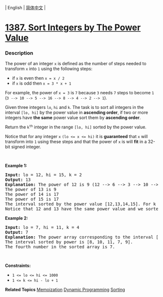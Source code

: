 | English | [简体中文](README.md) |

# [1387. Sort Integers by The Power Value](https://leetcode.cn/problems/sort-integers-by-the-power-value)
 ### Description
<p>The power of an integer <code>x</code> is defined as the number of steps needed to transform <code>x</code> into <code>1</code> using the following steps:</p>

<ul>
	<li>if <code>x</code> is even then <code>x = x / 2</code></li>
	<li>if <code>x</code> is odd then <code>x = 3 * x + 1</code></li>
</ul>

<p>For example, the power of <code>x = 3</code> is <code>7</code> because <code>3</code> needs <code>7</code> steps to become <code>1</code> (<code>3 --&gt; 10 --&gt; 5 --&gt; 16 --&gt; 8 --&gt; 4 --&gt; 2 --&gt; 1</code>).</p>

<p>Given three integers <code>lo</code>, <code>hi</code> and <code>k</code>. The task is to sort all integers in the interval <code>[lo, hi]</code> by the power value in <strong>ascending order</strong>, if two or more integers have <strong>the same</strong> power value sort them by <strong>ascending order</strong>.</p>

<p>Return the <code>k<sup>th</sup></code> integer in the range <code>[lo, hi]</code> sorted by the power value.</p>

<p>Notice that for any integer <code>x</code> <code>(lo &lt;= x &lt;= hi)</code> it is <strong>guaranteed</strong> that <code>x</code> will transform into <code>1</code> using these steps and that the power of <code>x</code> is will <strong>fit</strong> in a 32-bit signed integer.</p>

<p>&nbsp;</p>
<p><strong class="example">Example 1:</strong></p>

<pre>
<strong>Input:</strong> lo = 12, hi = 15, k = 2
<strong>Output:</strong> 13
<strong>Explanation:</strong> The power of 12 is 9 (12 --&gt; 6 --&gt; 3 --&gt; 10 --&gt; 5 --&gt; 16 --&gt; 8 --&gt; 4 --&gt; 2 --&gt; 1)
The power of 13 is 9
The power of 14 is 17
The power of 15 is 17
The interval sorted by the power value [12,13,14,15]. For k = 2 answer is the second element which is 13.
Notice that 12 and 13 have the same power value and we sorted them in ascending order. Same for 14 and 15.
</pre>

<p><strong class="example">Example 2:</strong></p>

<pre>
<strong>Input:</strong> lo = 7, hi = 11, k = 4
<strong>Output:</strong> 7
<strong>Explanation:</strong> The power array corresponding to the interval [7, 8, 9, 10, 11] is [16, 3, 19, 6, 14].
The interval sorted by power is [8, 10, 11, 7, 9].
The fourth number in the sorted array is 7.
</pre>

<p>&nbsp;</p>
<p><strong>Constraints:</strong></p>

<ul>
	<li><code>1 &lt;= lo &lt;= hi &lt;= 1000</code></li>
	<li><code>1 &lt;= k &lt;= hi - lo + 1</code></li>
</ul>

**Related Topics**  [Memoization](https://leetcode.cn/tag/memoization) [Dynamic Programming](https://leetcode.cn/tag/dynamic-programming) [Sorting](https://leetcode.cn/tag/sorting) 